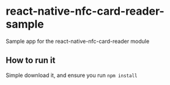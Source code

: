 # react-native-nfc-card-reader-sample
Sample app for the react-native-nfc-card-reader module

## How to run it
Simple download it, and ensure you run `npm install`

